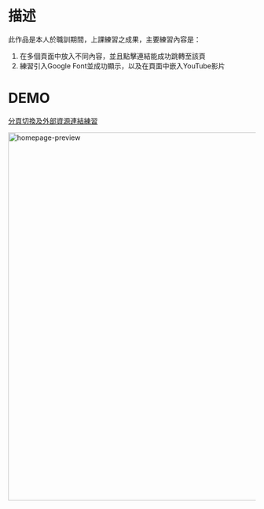 # 描述

此作品是本人於職訓期間，上課練習之成果，主要練習內容是：<br>
1. 在多個頁面中放入不同內容，並且點擊連結能成功跳轉至該頁
2. 練習引入Google Font並成功顯示，以及在頁面中嵌入YouTube影片

# DEMO

[分頁切換及外部資源連結練習](https://iam-cj.github.io/Practice_1/)

<img alt="homepage-preview" width="750" src="https://github.com/iam-CJ/Practice_1/blob/fecfc7ca8bb4c181734f76cf01d89735e44b5920/%E9%A0%90%E8%A6%BD%E5%9C%96.jpeg"/>
